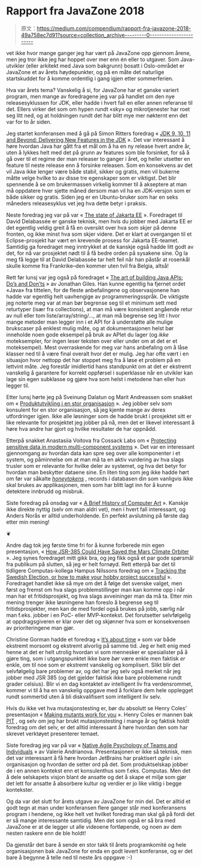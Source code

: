 # Rapport fra JavaZone 2018

> 原文：<https://medium.com/compendium/rapport-fra-javazone-2018-49a758ec7d91?source=collection_archive---------0----------------------->

vet ikke hvor mange ganger jeg har vært på JavaZone opp gjennom årene, men jeg tror ikke jeg har hoppet over mer enn én eller to utgaver. Som Java-utvikler (eller arkitekt med Java som bakgrunn) bosatt i Oslo-området er JavaZone et av årets høydepunkter, og på en måte det naturlige startskuddet for å komme ordentlig i gang igjen etter sommerferien.

Hva var årets tema? Vanskelig å si, for JavaZone har et ganske variert program, men mange av foredragene jeg var på handlet om den nye releasesyklussen for JDK, eller hadde i hvert fall en eller annen referanse til det. Ellers virker det som om hypen rundt «sky» og mikrotjenester har roet seg litt ned, og at holdningen rundt det har blitt mye mer nøkternt enn det var for to år siden.

Jeg startet konferansen med å gå på Simon Ritters foredrag « [JDK 9, 10, 11 and Beyond: Delivering New Features in the JDK](https://2018.javazone.no/program/c66bc3b6-77b2-48a5-8114-6a6a0527294f) ». Det var interessant å høre hvordan Java har gått fra et mål om å ha en ny release hvert andre år, uten å lykkes helt med det på grunn av features som ble forsinket, for så å gå over til et regime der man releaser to ganger i året, og heller utsetter en feature til neste release enn å forsinke releasen. Som en konsekvens av det vil Java ikke lenger være både stabil, sikker og gratis, men vil bukerne måtte velge hvilke to av disse tre egenskaper som er viktigst. Det blir spennende å se om brukermassen virkelig kommer til å akseptere at man må oppdatere hver sjette måned dersom man vil ha en JDK-versjon som er både sikker og gratis. Siden jeg er en Ubuntu-bruker som har en seks måneders releasesyklus vet jeg hva dette betyr i praksis.

Neste foredrag jeg var på var « [The state of Jakarta EE](https://2018.javazone.no/program/9fb4d323-ea9f-469b-9db6-c507ab07e7e5) ». Foredraget til David Delabassée er ganske teknisk, men hvis du jobber med Jakarta EE er det egentlig veldig greit å få en oversikt over hva som skjer på denne fronten, og ikke minst hva som skjer videre. Det er klart at overgangen til et Eclipse-prosjekt har vært en krevende prosess for Jakarta EE-teamet. Samtidig ga foredraget meg inntrykket at de kanskje også hadde litt godt av det, for nå var prosjektet nødt til å få bedre orden på sysakene sine. Og la meg få legge til at David Delabassée tar helt feil når han påstår at rosenkål skulle komme fra Frankrike–den kommer uten tvil fra Belgia, altså!

Rett før lunsj var jeg også på foredraget « [The art of building Java APIs: Do’s and Don’ts](https://2018.javazone.no/program/7e437f9d-a4fa-44f3-ba15-d74496d02e60) » av Jonathan Giles. Han kunne egentlig ha fjernet ordet «Java» fra tittelen, for de fleste anbefalingene og observasjonene han hadde var egentlig helt uavhengige av programmeringsspråk. De viktigste jeg noterte meg var at man bør begrense seg til et minimum sett med returtyper (især fra collections), at man må være konsistent angående retur av null eller tom liste/array/string/…, at man må begrense seg litt i hvor mange metoder man legger inn i et API for å understøtte alle mulige brukscaser på enklest mulig måte, og at dokumentasjonen helst bør inneholde noen gode eksempel på bruk av APIet du lager (og *ikke* moteksempler, for ingen leser teksten over eller under om at det er et moteksempel). Mest overraskende for meg var hans anbefaling om å låse klasser ned til å være final overalt hvor det er mulig. Jeg har ofte vært i en situasjon hvor nettopp det har stoppet meg fra å løse et problem på en lettvint måte. Jeg forestår imidlertid hans standpunkt om at det er ekstremt vanskelig å garantere for korrekt oppførsel i superklasse når en utvikler kan lage sin egen subklasse og gjøre hva som helst i metodene han eller hun legger til.

Etter lunsj hørte jeg på Sveinung Dalatun og Marit Andreassen som snakket om « [Produktutvikling i en stor organisasjon](https://2018.javazone.no/program/cb576ddc-7af9-490f-9b73-8f0f4a5993cb) ». Jeg jobber selv som konsulent for en stor organisasjon, så jeg kjente mange av deres utfordringer igjen. Ikke alle løsninger som de hadde brukt i prosjektet sitt er like relevante for prosjektet jeg jobber på nå, men det er likevel interessant å høre hva andre har gjort og hvilke resultater de har oppnådd.

Etterpå snakket Anastasiia Voitova fra Cossack Labs om « [Protecting sensitive data in modern multi-component systems](https://2018.javazone.no/program/7ba1d745-427c-42de-b677-1285b56301ae) ». Det var en interessant gjennomgang av hvordan data kan spre seg over alle komponenter i et system, og påminnelse om at man må ta en aktiv vurdering av hva slags trusler som er relevante for hvilke deler av systemet, og hva det betyr for hvordan man beskytter dataene sine. En liten ting som jeg ikke hadde hørt om før var såkalte [*honeytokens*](https://en.wikipedia.org/wiki/Honeytoken) , records i databasen din som vanligvis ikke skal brukes av applikasjonen, men som har blitt lagt inn for å kunne detektere innbrudd og misbruk.

Siste foredrag på onsdag var « [A Brief History of Computer Art](https://2018.javazone.no/program/0c767c51-8929-4bd9-8fd2-b0c617068321) ». Kanskje ikke direkte nyttig (selv om man aldri vet), men i hvert fall interessant, og Anders Norås er alltid underholdende. En perfekt avslutning på første dag etter min mening!

❦

Andre dag tok jeg første time fri for å kunne forberede min egen presentasjon, « [How JSR-385 Could Have Saved the Mars Climate Orbiter](https://2018.javazone.no/program/48dbefe3-fedc-43f5-8b8e-e9f8ac92f043) ». Jeg synes foredraget mitt gikk bra, og jeg fikk også et par gode spørsmål fra publikum på slutten, så jeg er helt fornøyd. Rett etterpå bar det til tidligere Computas-kollega Hampus Nilssons foredrag om « [Tracking the Swedish Election, or how to make your hobby project successful](https://2018.javazone.no/program/9da651e2-bda0-4363-aab5-4b56b4a88126) ». Foredraget handlet ikke så mye om det å følge det svenske valget, men først og fremst om hva slags problemstillinger man kan komme opp i når man har et fritidsprosjekt, og hva slags avveininger man da må ta. Etter min mening trenger ikke løsningene han foreslo å begrense seg til fritidsprosjekter, men kan de med fordel også brukes på jobb, særlig når man f.eks. jobber i en PoC- eller MVP-kontekst. Det forutsetter selvfølgelig at oppdragsgiveren er klar over det og skjønner hva som er konsekvensen av prioriteringene man gjør.

Christine Gorman hadde et foredrag « [It’s about time](https://2018.javazone.no/program/0507d823-bfa9-483c-8aef-3881c38c315e) » som var både ekstremt morsomt og ekstremt alvorlig på samme tid. Jeg er helt enig med henne at det er helt utrolig hvordan vi som mennesker er spesialister på å gjøre ting, som i utgangspunktet ikke bare *bør* være enkle men faktisk *er* enkle, om til noe som er ekstremt vanskelig og komplisert. Slikt blir det selvfølgelig bare problemer av, og det har jeg selv også merket når jeg jobber med JSR 385 (og det gjelder faktisk ikke bare problemene rundt grader celsius). Blir vi en dag kontaktet av intelligent liv fra verdensrommet, kommer vi til å ha en vanskelig oppgave med å forklare dem hele opplegget rundt sommertid uten å bli diskvalifisert som intelligent liv selv.

Hvis du ikke vet hva mutasjonstesting er, bør du absolutt se Henry Coles’ presentasjon « [Making mutants work for you](https://2018.javazone.no/program/4a55ab6a-49c6-4671-822d-5dff26356bcc) ». Henry Coles er mannen bak [PIT](http://pitest.org/) , og selv om jeg har brukt mutasjonstesting i mange år og faktisk holdt foredrag om det selv, er det alltid interessant å høre hvordan den som har skrevet verktøyet presenterer temaet.

Siste foredrag jeg var på var « [Native Agile Psychology of Teams and Individuals](https://2018.javazone.no/program/4bda0b39-1ee2-4687-8999-4e500b814f0f) » av Valerie Andrianova. Presentasjonen er ikke så teknisk, men det var interessant å få høre hvordan JetBrains har praktisert *agile* i sin organisasjon og hvordan de setter ord på det. Som produktselskap jobber de i en annen kontekst enn et konsulenthus som f.eks. Computas. Men det å dele selskapets visjon blant de ansatte og det å skape et miljø som gjør det lett for ansatte å absorbere kultur og verdier er jo like viktig i begge kontekster.

Og da var det slutt for årets utgave av JavaZone for min del. Det er alltid et godt tegn at man under konferansen flere ganger står med konferansens program i hendene, og ikke helt vet hvilket foredrag man skal gå på fordi det er så mange interessante samtidig. Men det som også er så bra med JavaZone er at de legger ut alle videoene fortløpende, og noen av dem nesten raskere enn de ble holdt!

Da gjenstår det bare å sende en stor takk til årets programkomité og hele organisasjonen bak JavaZone for enda en godt levert konferanse, og er det bare å begynne å telle ned til neste års oppgave :-)